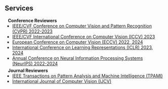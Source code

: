 ## Services

<h4 style="margin:0 10px 0;">Conference Reviewers</h4>

<ul style="margin:0 0 5px;">
  <li><a href="http://cvpr2023.thecvf.com/"><autocolor>IEEE/CVF Conference on Computer Vision and Pattern Recognition (CVPR) 2022-2023</autocolor></a></li>
  <li><a href="http://iccv2023.thecvf.com/"><autocolor>IEEE/CVF International Conference on Computer Vision (ICCV) 2023</autocolor></a></li>
  <li><a href="https://eccv2024.ecva.net/"><autocolor>European Conference on Computer Vision (ECCV) 2022, 2024</autocolor></a></li>
  <li><a href="https://iclr.cc/"><autocolor>International Conference on Learning Representations (ICLR) 2023, 2024</autocolor></a></li>
  <li><a href="https://neurips.cc/"><autocolor>Annual Conference on Neural Information Processing Systems (NeurIPS) 2022-2024</autocolor></a></li>
</ul>

<h4 style="margin:0 10px 0;">Journal Reviewers</h4>

<ul style="margin:0 0 20px;">
  <li><a href="https://www.computer.org/csdl/journal/tp"><autocolor>IEEE Transactions on Pattern Analysis and Machine Intelligence (TPAMI)</autocolor></a></li>
  <li><a href="https://www.springer.com/journal/11263"><autocolor>International Journal of Computer Vision (IJCV)</autocolor></a></li>
</ul>